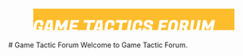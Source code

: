 
<p align="center">
  <img src="https://github.com/lysms/Game-Tactic-Forum/blob/master/resources/head.png" width="80%" title="GameTacticForum Logo">
</p>
# Game Tactic Forum
Welcome to Game Tactic Forum.
